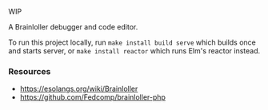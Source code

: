 WIP

A Brainloller debugger and code editor.

To run this project locally, run `make install build serve` which builds once
and starts server, or `make install reactor` which runs Elm's reactor instead.

### Resources

- https://esolangs.org/wiki/Brainloller
- https://github.com/Fedcomp/brainloller-php
